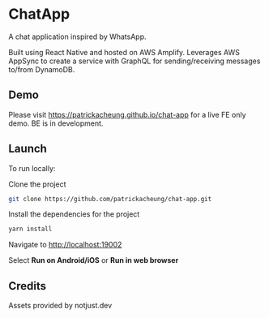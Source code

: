 # ChatApp

A chat application inspired by WhatsApp.

Built using React Native and hosted on AWS Amplify. Leverages AWS AppSync to create a service with GraphQL for sending/receiving messages to/from DynamoDB.

## Demo

Please visit <https://patrickacheung.github.io/chat-app> for a live FE only demo. BE is in development.

## Launch

To run locally:

Clone the project

```bash
git clone https://github.com/patrickacheung/chat-app.git
```

Install the dependencies for the project

```bash
yarn install
```

Navigate to <http://localhost:19002>

Select **Run on Android/iOS** or **Run in web browser**

## Credits

Assets provided by notjust.dev
